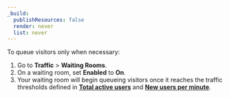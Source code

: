 ```yaml
---
_build:
  publishResources: false
  render: never
  list: never
---
```

To queue visitors only when necessary:

1. Go to **Traffic** > **Waiting Rooms**.
1. On a waiting room, set **Enabled** to **On**.
1. Your waiting room will begin queueing visitors once it reaches the traffic thresholds defined in [**Total active users**](/reference/configuration-settings) and [**New users per minute**](/reference/configuration-settings).
